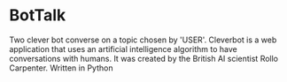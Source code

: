 # BotTalk
Two clever bot converse on a topic chosen by 'USER'.
Cleverbot is a web application that uses an artificial intelligence algorithm to have conversations with humans. It was created by the British AI scientist Rollo Carpenter.
Written in Python
